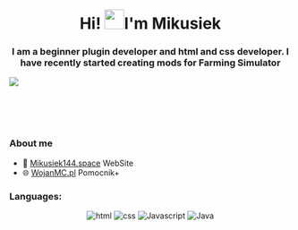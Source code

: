 <h1 align="center">Hi! <img src="https://media.giphy.com/media/hvRJCLFzcasrR4ia7z/giphy.gif" width="35">I'm Mikusiek</h1>

<h3 align="center">I am a beginner plugin developer and html and css developer. I have recently started creating mods for Farming Simulator</h3>
  <p align="center">
    <img align="left" src="https://github-readme-stats.vercel.app/api?username=braspi&show_icons=true&theme=transparent&text_color=fff&title_color=4fa943&icon_color=9ec52f&hide_title=true&hide_border=true&hide=stars,contribs&count_private=true">
    <!--<img align="right" src="https://github-readme-stats.vercel.app/api/wakatime?username=braspi&langs_count=10&theme=transparent&text_color=fff&title_color=4fa943&hide_border=true&layout=compact&custom_title=Last%207%20days...&range=last_7_days" width="45%"> -->
  </p>
<br><br><br><br><br>

<h3> About me</h3>
<ul>
  <li>
    📖 <a href="https://mikusiek144.space/" target="_blank">Mikusiek144.space</a> WebSite
  </li>
  <li>
    🌐 <a href="https://WojanMC.pl/" target="_blank">WojanMC.pl</a> Pomocnik+
  </li>
</ul>

<h3 align="left">Languages:</h3>
  <p align="center">
    <img alt="html" src="https://img.shields.io/badge/-html-E34F26?style=flat-square&logo=html5&logoColor=white" />
    <img alt="css" src="https://img.shields.io/badge/-css%203-1572B6?style=flat-square&logo=CSS3&logoColor=white" />
    <img alt="Javascript" src="https://img.shields.io/badge/-Javascript-F7DF1E?style=flat-square&logo=Javascript&logoColor=white" />
    <img alt="Java" src="https://img.shields.io/badge/Java-ED8B00?style=flat&logo=openjdk&logoColor=white" />
  </p>
<br>
